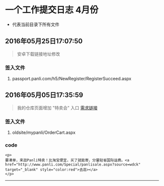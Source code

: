 # 一个工作提交日志 4月份

* 代表当前目录下所有文件

## 2016年05月25日17:07:50

> 安卓下载链接地址修改

### 签入文件

1. passport.panli.com/h5/NewRegister/RegisterSucceed.aspx





## 2016年05月05日17:35:59

> 我的仓库页面增加 "特卖会" 入口
> [需求链接](http://github.panli.com/SoftwareTest/Panli/wiki/%E6%88%91%E7%9A%84%E4%BB%93%E5%BA%93%E9%A1%B5%E9%9D%A2%E5%A2%9E%E5%8A%A0-%22%E7%89%B9%E5%8D%96%E4%BC%9A%22-%E5%85%A5%E5%8F%A3)

### 签入文件

1. oldsite/mypanli/OrderCart.aspx

### code

```
<p>
要凑单，来逛Panli特卖！比淘宝便宜，买了就能寄，分量轻省国际运费。<a href="http://www.panli.com/Special/panlisale.aspx?source=wdck" target="_blank" style="color:red">去逛></a>
</p>
```

---


